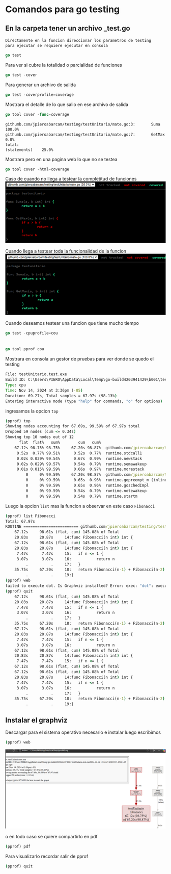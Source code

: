 # Comandos para go testing
## En la carpeta tener un archivo <nombre>_test.go
    Directamente en la funcion direccionar los parametros de testing
    para ejecutar se requiere ejecutar en consola
```go
go test
```

Para ver si cubre la totalidad o parcialidad de funciones
```go
go test -cover
```

Para generar un archivo de salida
```go
go test -coverprofile=coverage
```

Mostrara el detalle de lo que salio en ese archivo de salida
```go
go tool cover -func=coverage 
```
```
githumb.com/jpieroabarcam/testing/testUnitario/mate.go:3:       Suma            100.0%
githumb.com/jpieroabarcam/testing/testUnitario/mate.go:7:       GetMax          0.0%
total:                                                          (statements)    25.0%
```

Mostrara pero en una pagina web lo que no se testea

```go
go tool cover -html=coverage
```
Caso de cuando no llega a testear la completitud de funciones
![image info](./img/testingGOhtml.png)


Cuando llega a testear toda la funcionalidad de la funcion
![image info](./img/testingGOcover.png)

Cuando deseamos testear una funcion que tiene mucho tiempo

```go
go test -cpuprofile=cou


go tool pprof cou 
```
Mostrara en consola un gestor de pruebas para ver donde se quedo el testing

```cmd
File: testUnitario.test.exe
Build ID: C:\Users\PIERO\AppData\Local\Temp\go-build4203941429\b001\testUnitario.test.exe2024-11-14 15:36:47.6383535 -0500 -05
Type: cpu
Time: Nov 14, 2024 at 3:36pm (-05)
Duration: 69.27s, Total samples = 67.97s (98.13%)
Entering interactive mode (type "help" for commands, "o" for options)
```
ingresamos la opcion `top`
```cmd
(pprof) top
Showing nodes accounting for 67.69s, 99.59% of 67.97s total
Dropped 59 nodes (cum <= 0.34s)
Showing top 10 nodes out of 12
      flat  flat%   sum%        cum   cum%
    67.12s 98.75% 98.75%     67.20s 98.87%  githumb.com/jpieroabarcam/testing/testUnitario.Fibonacci
     0.52s  0.77% 99.51%      0.52s  0.77%  runtime.stdcall1
     0.02s 0.029% 99.54%      0.67s  0.99%  runtime.newstack
     0.02s 0.029% 99.57%      0.54s  0.79%  runtime.semawakeup
     0.01s 0.015% 99.59%      0.66s  0.97%  runtime.morestack
         0     0% 99.59%     67.20s 98.87%  githumb.com/jpieroabarcam/testing/testUnitario.TestFibo
         0     0% 99.59%      0.65s  0.96%  runtime.gopreempt_m (inline)
         0     0% 99.59%      0.65s  0.96%  runtime.goschedImpl
         0     0% 99.59%      0.54s  0.79%  runtime.notewakeup
         0     0% 99.59%      0.54s  0.79%  runtime.startm
```

Luego la opcion `list` mas la funcion a observar en este caso `Fibonacci`

```cmd
(pprof) list Fibonacci
Total: 67.97s
ROUTINE ======================== githumb.com/jpieroabarcam/testing/testUnitario.Fibonacci in C:\Users\PIERO\Documents\Repositorios\UdemyBusiness\golang\pruebas\Testing\testUnitario\mate.go
    67.12s     98.61s (flat, cum) 145.08% of Total
    20.83s     20.87s     14:func Fibonacci(n int) int {
    67.12s     98.61s (flat, cum) 145.08% of Total
    20.83s     20.87s     14:func Fibonacci(n int) int {
     7.47s      7.47s     15:   if n <= 1 {
     3.07s      3.07s     16:           return n
         .          .     17:   }
    35.75s     67.20s     18:   return Fibonacci(n-1) + Fibonacci(n-2)
         .          .     19:}
(pprof) web
failed to execute dot. Is Graphviz installed? Error: exec: "dot": executable file not found in %PATH%
(pprof) quit
    67.12s     98.61s (flat, cum) 145.08% of Total
    20.83s     20.87s     14:func Fibonacci(n int) int {
     7.47s      7.47s     15:   if n <= 1 {
     3.07s      3.07s     16:           return n
         .          .     17:   }
    35.75s     67.20s     18:   return Fibonacci(n-1) + Fibonacci(n-2)
    67.12s     98.61s (flat, cum) 145.08% of Total
    20.83s     20.87s     14:func Fibonacci(n int) int {
     7.47s      7.47s     15:   if n <= 1 {
     3.07s      3.07s     16:           return n
    67.12s     98.61s (flat, cum) 145.08% of Total
    20.83s     20.87s     14:func Fibonacci(n int) int {
     7.47s      7.47s     15:   if n <= 1 {
    67.12s     98.61s (flat, cum) 145.08% of Total
    67.12s     98.61s (flat, cum) 145.08% of Total
    20.83s     20.87s     14:func Fibonacci(n int) int {
     7.47s      7.47s     15:   if n <= 1 {
     3.07s      3.07s     16:           return n
         .          .     17:   }
    35.75s     67.20s     18:   return Fibonacci(n-1) + Fibonacci(n-2)
         .          .     19:}
```

## Instalar el graphviz
Descargar para el sistema operativo necesario e instalar
luego escribimos 
```cmd
(pprof) web
```
![image info](./img/testingGOweb.png)

o en todo caso se quiere compartirlo en pdf

```cmd
(pprof) pdf
```
Para visualizarlo recordar salir de pprof
```cmd
(pprof) quit
```